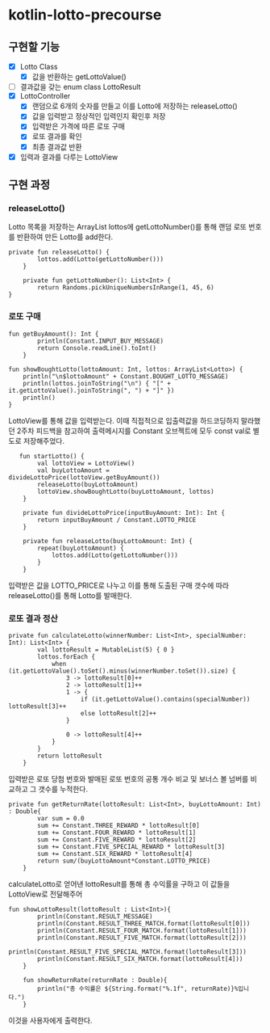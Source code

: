 # kotlin-lotto-precourse

## 구현할 기능

- [X] Lotto Class
    - [X] 값을 반환하는 getLottoValue()
- [ ] 결과값을 갖는 enum class LottoResult
- [X] LottoController
    - [X] 랜덤으로 6개의 숫자를 만들고 이를 Lotto에 저장하는 releaseLotto()
    - [X] 값을 입력받고 정상적인 입력인지 확인후 저장
    - [X] 입력받은 가격에 따른 로또 구매
    - [X] 로또 결과를 확인
    - [X] 최종 결과값 반환
- [X] 입력과 결과를 다루는 LottoView

## 구현 과정

### releaseLotto()

Lotto 목록을 저장하는 ArrayList lottos에 getLottoNumber()를 통해 랜덤 로또 번호를 반환하여 만든 Lotto를 add한다.

```
private fun releaseLotto() {
        lottos.add(Lotto(getLottoNumber()))
    }
    
    private fun getLottoNumber(): List<Int> {
        return Randoms.pickUniqueNumbersInRange(1, 45, 6)
}
```

### 로또 구매

```
fun getBuyAmount(): Int {
        println(Constant.INPUT_BUY_MESSAGE)
        return Console.readLine().toInt()
    }

fun showBoughtLotto(lottoAmount: Int, lottos: ArrayList<Lotto>) {
    println("\n$lottoAmount" + Constant.BOUGHT_LOTTO_MESSAGE)
    println(lottos.joinToString("\n") { "[" + it.getLottoValue().joinToString(", ") + "]" })
    println()
}
```
LottoView를 통해 값을 입력받는다.
이때 직접적으로 입출력값을 하드코딩하지 말라했던 2주차 피드백을 참고하여 출력메시지를 Constant 오브젝트에 모두 const val로 별도로 저장해주었다.


```
   fun startLotto() {
        val lottoView = LottoView()
        val buyLottoAmount = divideLottoPrice(lottoView.getBuyAmount())
        releaseLotto(buyLottoAmount)
        lottoView.showBoughtLotto(buyLottoAmount, lottos)
    }

    private fun divideLottoPrice(inputBuyAmount: Int): Int {
        return inputBuyAmount / Constant.LOTTO_PRICE
    }

    private fun releaseLotto(buyLottoAmount: Int) {
        repeat(buyLottoAmount) {
            lottos.add(Lotto(getLottoNumber()))
        }
    }
```
입력받은 값을 LOTTO_PRICE로 나누고 이를 통해 도출된 구매 갯수에 따라 releaseLotto()를 통해 Lotto를 발매한다.

### 로또 결과 정산
```
private fun calculateLotto(winnerNumber: List<Int>, specialNumber: Int): List<Int> {
        val lottoResult = MutableList(5) { 0 }
        lottos.forEach {
            when (it.getLottoValue().toSet().minus(winnerNumber.toSet()).size) {
                3 -> lottoResult[0]++
                2 -> lottoResult[1]++
                1 -> {
                    if (it.getLottoValue().contains(specialNumber)) lottoResult[3]++
                    else lottoResult[2]++
                }

                0 -> lottoResult[4]++
            }
        }
        return lottoResult
    }
```
입력받은 로또 당첨 번호와 발매된 로또 번호의 공통 개수 비교 및 보너스 볼 넘버를 비교하고 그 갯수를 누적한다.

```
private fun getReturnRate(lottoResult: List<Int>, buyLottoAmount: Int) : Double{
        var sum = 0.0
        sum += Constant.THREE_REWARD * lottoResult[0]
        sum += Constant.FOUR_REWARD * lottoResult[1]
        sum += Constant.FIVE_REWARD * lottoResult[2]
        sum += Constant.FIVE_SPECIAL_REWARD * lottoResult[3]
        sum += Constant.SIX_REWARD * lottoResult[4]
        return sum/(buyLottoAmount*Constant.LOTTO_PRICE)
    }
```
calculateLotto로 얻어낸 lottoResult를 통해 총 수익률을 구하고 이 값들을 LottoView로 전달해주어
```
fun showLottoResult(lottoResult : List<Int>){
        println(Constant.RESULT_MESSAGE)
        println(Constant.RESULT_THREE_MATCH.format(lottoResult[0]))
        println(Constant.RESULT_FOUR_MATCH.format(lottoResult[1]))
        println(Constant.RESULT_FIVE_MATCH.format(lottoResult[2]))
        println(Constant.RESULT_FIVE_SPECIAL_MATCH.format(lottoResult[3]))
        println(Constant.RESULT_SIX_MATCH.format(lottoResult[4]))
    }

    fun showReturnRate(returnRate : Double){
        println("총 수익률은 ${String.format("%.1f", returnRate)}%입니다.")
    }

```

이것을 사용자에게 출력한다.